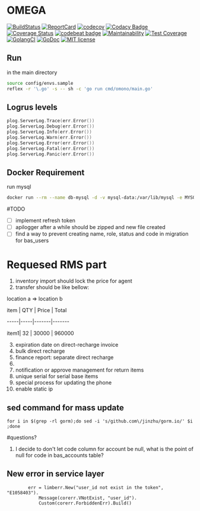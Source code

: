 # OMEGA

[![BuildStatus](https://api.travis-ci.org/syronz/omono.svg?branch=master)](http://travis-ci.org/syronz/omono) 
[![ReportCard](https://goreportcard.com/badge/github.com/syronz/omono)](https://goreportcard.com/report/github.com/syronz/omono) 
[![codecov](https://codecov.io/gh/syronz/omono/branch/master/graph/badge.svg)](https://codecov.io/gh/syronz/omono)
[![Codacy Badge](https://api.codacy.com/project/badge/Grade/6938819425f94f6f9d8046b4fdfdcbc1)](https://www.codacy.com/manual/syronz/omono?utm_source=github.com&amp;utm_medium=referral&amp;utm_content=syronz/omono&amp;utm_campaign=Badge_Grade)
[![Coverage Status](https://coveralls.io/repos/github/syronz/omono/badge.svg?branch=master)](https://coveralls.io/github/syronz/omono?branch=master)
[![codebeat badge](https://codebeat.co/badges/f7ed90cf-4793-4b82-acd3-00fecf4e3817)](https://codebeat.co/projects/github-com-syronz-omono-master)
[![Maintainability](https://api.codeclimate.com/v1/badges/129904e9ab5aca417faa/maintainability)](https://codeclimate.com/github/syronz/omono/maintainability)
[![Test Coverage](https://api.codeclimate.com/v1/badges/129904e9ab5aca417faa/test_coverage)](https://codeclimate.com/github/syronz/omono/test_coverage)
[![GolangCI](https://golangci.com/badges/github.com/gojek/darkroom.svg)](https://golangci.com/r/github.com/syronz/omono)
[![GoDoc](https://godoc.org/github.com/syronz/omono?status.png)](https://godoc.org/github.com/syronz/omono)
[![MIT license](https://img.shields.io/badge/license-MIT-brightgreen.svg)](https://opensource.org/licenses/MIT)


## Run
in the main directory

```bash
source config/envs.sample
reflex -r '\.go' -s -- sh -c 'go run cmd/omono/main.go'
```

## Logrus levels

```go
plog.ServerLog.Trace(err.Error())
plog.ServerLog.Debug(err.Error())
plog.ServerLog.Info(err.Error())
plog.ServerLog.Warn(err.Error())
plog.ServerLog.Error(err.Error())
plog.ServerLog.Fatal(err.Error())
plog.ServerLog.Panic(err.Error())
```

## Docker Requirement
run mysql
```bash
docker run --rm --name db-mysql -d -v mysql-data:/var/lib/mysql -e MYSQL_ROOT_PASSWORD=Qaz1@345 -e TZ='Asia/Baghdad' -p 3306:3306 mysql
```

#TODO
- [ ] implement refresh token
- [ ] apilogger after a while should be zipped and new file created
- [ ] find a way to prevent creating name, role, status and code in migration for bas_users

# Requesed RMS part
1. inventory import should lock the price for agent
2. transfer should be like bellow:

  location a => location b

  item | QTY | Price | Total

  -----|-----|-------|-------

  item1| 32  | 30000 | 960000

3. expiration date on direct-recharge invoice
4. bulk direct recharge
5. finance report: separate direct recharge
6.
7. notification or approve management for return items
8. unique serial for serial base items
9. special process for updating the phone
10. enable static ip

## sed command for mass update
```
for i in $(grep -rl gorm);do sed -i 's/github.com\/jinzhu/gorm.io/' $i ;done
```

#questions?
1. I decide to don't let code column for account be null, what is the point of null for code in
   bas_accounts table?

## New error in service layer
```
		err = limberr.New("user_id not exist in the token", "E1058403").
			Message(corerr.VNotExist, "user_id").
			Custom(corerr.ForbiddenErr).Build()
```
